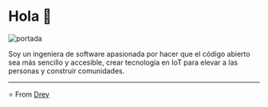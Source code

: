 # Hola 💬
![portada](https://github.com/user-attachments/assets/cc86d9b6-c610-42a5-83ef-69d482d779e1)

Soy un ingeniera de software apasionada por hacer que el código abierto sea más sencillo y accesible, crear tecnología en IoT para elevar a las personas y construir comunidades.

---
⭐️ From [Drey](https://github.com/Dreyuix)
 
<!--
**Dreyuix/Dreyuix** is a ✨ _special_ ✨ repository because its `README.md` (this file) appears on your GitHub profile.

Here are some ideas to get you started:

- 🔭 I’m currently working on ...
- 🌱 I’m currently learning ...
- 👯 I’m looking to collaborate on ...
- 🤔 I’m looking for help with ...
- 💬 Ask me about ...
- 📫 How to reach me: ...
- 😄 Pronouns: ...
- ⚡ Fun fact: ...
-->
